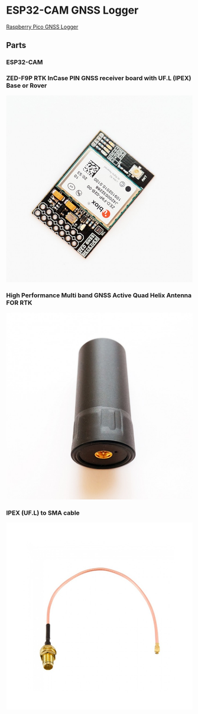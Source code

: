# ESP32-CAM GNSS Logger

[Raspberry Pico GNSS Logger](https://github.com/Nanich87/raspberry-pico-gnss-logger)

## Parts

### ESP32-CAM

### ZED-F9P RTK InCase PIN GNSS receiver board with UF.L (IPEX) Base or Rover

![u-blox ZED-F9P](https://github.com/Nanich87/esp32-cam-gnss-logger/blob/main/u-blox-zed-f9p.jpg "ZED-F9P RTK InCase PIN GNSS receiver board with UF.L (IPEX) Base or Rover")

### High Performance Multi band GNSS Active Quad Helix Antenna FOR RTK

![Quad Helix Antenna](https://github.com/Nanich87/esp32-cam-gnss-logger/blob/main/antenna.jpg "High Performance Multi band GNSS Active Quad Helix Antenna FOR RTK")

### IPEX (UF.L) to SMA cable

![IPEX (UF.L) to SMA cable](https://github.com/Nanich87/esp32-cam-gnss-logger/blob/main/ipex-to-sma-cable.jpg "IPEX (UF.L) to SMA cable")
